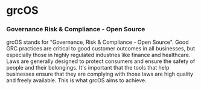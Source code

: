 # grcOS
### Governance Risk & Compliance - Open Source
grcOS stands for "Governance, Risk & Compliance - Open Source". Good GRC practices are critical to good customer outcomes in all businesses, but especially those in highly regulated industries like finance and healthcare. Laws are generally designed to protect consumers and ensure the safety of people and their belongings. It's important that the tools that help businesses ensure that they are complying with those laws are high quality and freely available. This is what grcOS aims to achieve.

